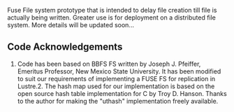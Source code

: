 Fuse File system prototype that is intended to delay file creation till file is actually being written. Greater use is for deployment on a distributed file system. 
More details will be updated soon...

Code Acknowledgements
------------------------
1. Code has been based on BBFS FS written by Joseph J. Pfeiffer, Emeritus Professor, New Mexico State University. It has been modified to suit our requirements of implementing a FUSE FS for replication in Lustre.2. The hash map used for our implementation is based on the open source hash table implementation for C by Troy D. Hanson. Thanks to the author for making the "uthash" implementation freely available.

